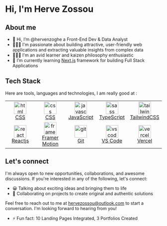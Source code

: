 # Hi, I'm Herve Zossou

## About me 

- 👋 Hi, I’m @hervenzoghe a Front-End Dev & Data Analyst
- 👨🏾‍💻 I'm passionate about building attractive, user-friendly web applications and extracting valuable insights from complex data
- 💆🏽‍♂️ I'm an avid learner and kaizen philosophy enthusiastic
- 🌱 I’m currently learning [Next.js](https://www.nextjs.org) framework for building Full Stack Applications

## Tech Stack 

Here are tools, languages and technologies, I am really good at :
<table tabindex="0">
  <tbody>
    <tr>
      <td align="center" width="84.6px">
        <a href="https://developer.mozilla.org/fr/docs/Web/HTML" rel="nofollow">
          <img src="https://cdn.jsdelivr.net/gh/devicons/devicon@latest/icons/html5/html5-original.svg" alt="html" width="40" height="40">
          <br>
          <span>CSS</span>
        </a>
      </td>
      <td align="center" width="84.6px">
        <a href="https://developer.mozilla.org/fr/docs/Web/CSS" rel="nofollow">
          <img src="https://cdn.jsdelivr.net/gh/devicons/devicon@latest/icons/css3/css3-original.svg" alt="css" width="40" height="40">
          <br>
          <span>CSS</span>
        </a>
      </td>
      <td align="center" width="84.6px">
        <a href="https://developer.mozilla.org/fr/docs/Web/JavaScript" rel="nofollow">
          <img src="https://cdn.jsdelivr.net/gh/devicons/devicon@latest/icons/javascript/javascript-original.svg" alt="javascript" width="40" height="40">
          <br>
          <span>JavaScript</span>
        </a>
      </td>
      <td align="center" width="84.6px">
        <a href="https://www.typescriptlang.org/" rel="nofollow">
          <img src="https://cdn.jsdelivr.net/gh/devicons/devicon@latest/icons/typescript/typescript-original.svg" alt="sass" width="40" height="40">
          <br>
          <span>TypeScript</span>
        </a>
      </td>
      <td align="center" width="84.6px">
        <a href="https://tailwindcss.com" rel="nofollow">
          <img src="https://cdn.jsdelivr.net/gh/devicons/devicon@latest/icons/tailwindcss/tailwindcss-original.svg" alt="tailwindcss" width="40" height="40">
          <br>
          <span>TailwindCSS</span>
        </a>
      </td>
    </tr>
    <tr>
      <td align="center" width="84.6px">
        <a href="https://www.react.dev" rel="nofollow">
          <img src="https://cdn.jsdelivr.net/gh/devicons/devicon@latest/icons/react/react-original.svg" alt="react" width="40" height="40">
          <br>
          <span>Reactjs</span>
        </a>
      </td>
      <td align="center" width="84.6px">
        <a href="https://motion.dev/" rel="nofollow">
          <img src="https://cdn.jsdelivr.net/gh/devicons/devicon@latest/icons/framermotion/framermotion-original.svg" alt="framer-motion" width="40" height="40">
          <br>
          <span>Framer Motion</span>
        </a>
      </td>
      <td align="center" width="84.6px">
        <a href="https://git-scm.com/" rel="nofollow">
          <img src="https://cdn.jsdelivr.net/gh/devicons/devicon@latest/icons/git/git-original.svg" alt="git" width="40" height="40">
          <br>
          <span>Git</span>
        </a>
      </td>
      <td align="center" width="84.6px">
        <a href="https://code.visualstudio.com/" rel="nofollow">
          <img src="https://cdn.jsdelivr.net/gh/devicons/devicon@latest/icons/vscode/vscode-original.svg" alt="vscode" width="40" height="40">
          <br>
          <span>VS Code</span>
        </a>
      </td>
      <td align="center" width="84.6px">
        <a href="https://vercel.com" rel="nofollow">
          <img src="https://cdn.jsdelivr.net/gh/devicons/devicon@latest/icons/vercel/vercel-original.svg" alt="vercel" width="40" height="40">
          <br>
          <span>Vercel</span>
        </a>
      </td>
    </tr>
  </tbody>
</table>

## Let's connect 

I'm always open to new opportunities, collaborations, and awesome discussions. If you're interested in any of the following, let's connect:

- 😀 Talking about exciting ideas and bringing them to life
- 🤝 Collaborating on projects to create original and authentic solutions

Feel free to reach out to me at [hervezossou@outlook.com](mailto:hervezossou@outlook.com) to start a conversation. I'm looking forward to hearing from you!

- ⚡ Fun fact: 10 Landing Pages Integrated, 3 Portfolios Created

<!---
hervenzoghe/hervenzoghe is a ✨ special ✨ repository because its `README.md` (this file) appears on your GitHub profile.
You can click the Preview link to take a look at your changes.
--->
